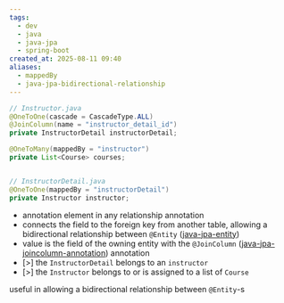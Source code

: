 ```yaml
---
tags:
  - dev
  - java
  - java-jpa
  - spring-boot
created_at: 2025-08-11 09:40
aliases:
  - mappedBy
  - java-jpa-bidirectional-relationship
---
```

```java
// Instructor.java
@OneToOne(cascade = CascadeType.ALL)
@JoinColumn(name = "instructor_detail_id")
private InstructorDetail instructorDetail;

@OneToMany(mappedBy = "instructor")
private List<Course> courses;


// InstructorDetail.java
@OneToOne(mappedBy = "instructorDetail")
private Instructor instructor;
```
- annotation element in any relationship annotation
- connects the field to the foreign key from another table, allowing a bidirectional relationship between `@Entity` ([java-jpa-entity](dev/java/jpa/java-jpa-entity.md))
- value is the field of the owning entity with the `@JoinColumn` ([java-jpa-joincolumn-annotation](java-jpa-joincolumn-annotation.md)) annotation
- [>] the `InstructorDetail` belongs to an `instructor`
- [>] the `Instructor` belongs to or is assigned to a list of `Course`

useful in allowing a bidirectional relationship between `@Entity`-s